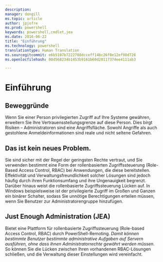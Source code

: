 ```yaml
---
description: 
manager: dongill
ms.topic: article
author: jpjofre
ms.prod: powershell
keywords: powershell,cmdlet,jea
ms.date: 2016-06-22
title: "Einführung"
ms.technology: powershell
translationtype: Human Translation
ms.sourcegitcommit: e6b5107b7222708dcceff14bc26f0e12ef98d728
ms.openlocfilehash: 00d568234b1453b9161b60d20117374ee4111ab3

---
```


# Einführung

##  **Beweggründe**  
Wenn Sie einer Person privilegierten Zugriff auf Ihre Systeme gewähren, erweitern Sie Ihre Vertrauensstellungsgrenze auf diese Person.
Dies birgt Risiken – Administratoren sind eine Angriffsfläche.
Sowohl Angriffe als auch gestohlene Anmeldeinformationen sind reale und nicht seltene Gefahren.

##  **Das ist kein neues Problem.**  
Sie sind sicher mit der Regel der geringsten Rechte vertraut, und Sie verwenden bestimmt eine Form der rollenbasierten Zugriffssteuerung (Role-Based Access Control, RBAC) bei Anwendungen, die diese bereitstellen.
Effektivität und Verwaltungsfreundlichkeit solcher Lösungen sind jedoch häufig durch ihren Funktionsumfang und ihre Ungenauigkeit begrenzt.
Darüber hinaus weist die rollenbasierte Zugriffssteuerung Lücken auf.
In Windows beispielsweise ist der privilegierte Zugriff im Großen und Ganzen ein binärer Schalter, sodass Sie unnötige Berechtigungen erteilen müssen, wenn Sie Benutzer zur Administratorengruppe hinzufügen.

##  **Just Enough Administration (JEA)** 
Bietet eine Plattform für rollenbasierte Zugriffssteuerung (Role-based Access Control, RBAC) durch PowerShell-Remoting.
*Damit können bestimmte Benutzer bestimmte administrative Aufgaben auf Servern ausführen, ohne dass ihnen Administratorrechte gewährt werden müssen.*
So können Sie die Lücken zwischen Ihren vorhandenen RBAC-Lösungen schließen, und die Verwaltung dieser Einstellungen wird vereinfacht.




<!--HONumber=Jul16_HO1-->


